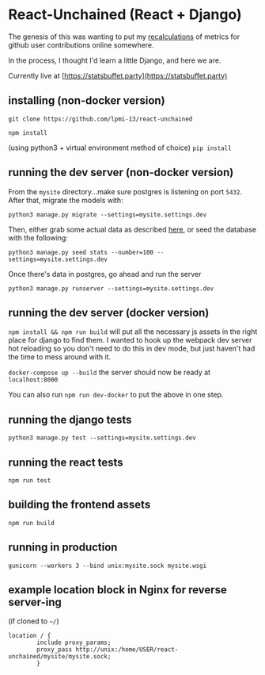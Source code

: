 # React-Unchained (React + Django)

The genesis of this was wanting to put my
[recalculations](https://github.com/lpmi-13/githubuserstats)
of metrics for github user contributions online somewhere.

In the process, I thought I'd learn a little Django, and here
we are.

Currently live at [https://statsbuffet.party](https://statsbuffet.party)

## installing (non-docker version)
`git clone https://github.com/lpmi-13/react-unchained`

`npm install`

(using python3 + virtual environment method of choice)
`pip install`

## running the dev server (non-docker version)
From the `mysite` directory...make sure postgres is listening on
port `5432`. After that, migrate the models with:

`python3 manage.py migrate --settings=mysite.settings.dev`

Then, either grab some actual data as described [here](https://github.com/lpmi-13/githubuserstats), or seed the database with the following:

`python3 manage.py seed stats --number=100 --settings=mysite.settings.dev`

Once there's data in postgres, go ahead and run the server

`python3 manage.py runserver --settings=mysite.settings.dev`

## running the dev server (docker version)
`npm install && npm run build` will put all the necessary js
assets in the right place for django to find them. I wanted to
hook up the webpack dev server hot reloading so you don't need
to do this in dev mode, but just haven't had the time to
mess around with it.

`docker-compose up --build`
the server should now be ready at `localhost:8000`

You can also run `npm run dev-docker` to put the above in one step.

## running the django tests
`python3 manage.py test --settings=mysite.settings.dev`

## running the react tests
`npm run test`

## building the frontend assets
`npm run build`

## running in production
`gunicorn --workers 3 --bind unix:mysite.sock mysite.wsgi`

## example location block in Nginx for reverse server-ing
(if cloned to `~/`)
```
location / {
        include proxy_params;
        proxy_pass http://unix:/home/USER/react-unchained/mysite/mysite.sock;
        }
```
